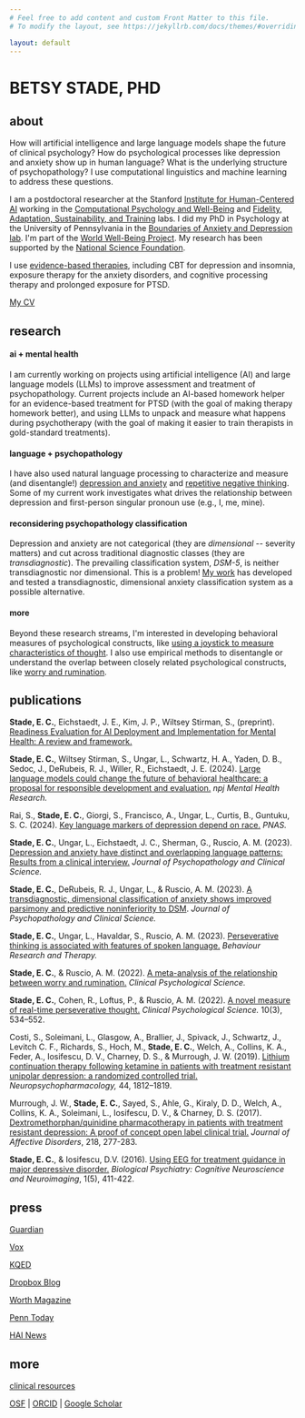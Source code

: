 ```yaml
---
# Feel free to add content and custom Front Matter to this file.
# To modify the layout, see https://jekyllrb.com/docs/themes/#overriding-theme-defaults

layout: default
---
```


# BETSY STADE, PHD

## about

How will artificial intelligence and large language models shape the future of clinical psychology? How do psychological processes like depression and anxiety show up in human language? What is the underlying structure of psychopathology? I use computational linguistics and machine learning to address these questions. 

I am a postdoctoral researcher at the Stanford [Institute for Human-Centered AI](https://hai.stanford.edu/) working in the [Computational Psychology and Well-Being](https://cpwb.stanford.edu/) and [Fidelity, Adaptation, Sustainability, and Training](https://med.stanford.edu/fastlab.html) labs. I did my PhD in Psychology at the University of Pennsylvania in the [Boundaries of Anxiety and Depression lab](https://web.sas.upenn.edu/ruscio-lab/). I'm part of the [World Well-Being Project](https://wwbp.org/about.html). My research has been supported by the [National Science Foundation](https://www.nsfgrfp.org/).

I use [evidence-based therapies](https://div12.org/treatments/), including CBT for depression and insomnia, exposure therapy for the anxiety disorders, and cognitive processing therapy and prolonged exposure for PTSD. 

<a href="assets/EStade_CV.pdf" target="_blank">My CV</a>



## research

#### ai + mental health
I am currently working on projects using artificial intelligence (AI) and large language models (LLMs) to improve assessment and treatment of psychopathology. Current projects include an AI-based homework helper for an evidence-based treatment for PTSD (with the goal of making therapy homework better), and using LLMs to unpack and measure what happens during psychotherapy (with the goal of making it easier to train therapists in gold-standard treatments). 

#### language + psychopathology
I have also used natural language processing to characterize and measure (and disentangle!) [depression and anxiety](https://doi.org/10.1037/abn0000850) and [repetitive negative thinking](https://doi.org/10.1016/j.brat.2023.104307). Some of my current work investigates what drives the relationship between depression and first-person singular pronoun use (e.g., I, me, mine).

#### reconsidering psychopathology classification 
Depression and anxiety are not categorical (they are *dimensional* -- severity matters) and cut across traditional diagnostic classes (they are *transdiagnostic*). The prevailing classification system, *DSM-5*, is neither transdiagnostic nor dimensional. This is a problem! [My work](https://psyarxiv.com/vkbnh) has developed and tested a transdiagnostic, dimensional anxiety classification system as a possible alternative. 

#### more
Beyond these research streams, I'm interested in developing behavioral measures of psychological constructs, like [using a joystick to measure characteristics of thought](https://doi.org/10.1177/21677026211038017). I also use empirical methods to disentangle or understand the overlap between closely related psychological constructs, like [worry and rumination](https://doi.org/10.1177/21677026221131309). 


## publications

**Stade, E. C.**, Eichstaedt, J. E., Kim, J. P., Wiltsey Stirman, S., (preprint). [Readiness Evaluation for AI Deployment and Implementation for Mental Health: A review and framework.](https://osf.io/preprints/psyarxiv/8zqhw)

**Stade, E. C.**, Wiltsey Stirman, S., Ungar, L., Schwartz, H. A., Yaden, D. B., Sedoc, J., DeRubeis, R. J., Willer, R., Eichstaedt, J. E. (2024). [Large language models could change the future of behavioral healthcare: a proposal for responsible development and evaluation.](https://www.nature.com/articles/s44184-024-00056-z.pdf) *npj Mental Health Research.*

Rai, S., **Stade, E. C.**, Giorgi, S., Francisco, A., Ungar, L., Curtis, B., Guntuku, S. C. (2024). [Key language markers of depression depend on race.](https://www.pnas.org/doi/10.1073/pnas.2319837121) *PNAS.*

**Stade, E. C.**, Ungar, L., Eichstaedt, J. C., Sherman, G., Ruscio, A. M. (2023). [Depression and anxiety have distinct and overlapping language patterns: Results from a clinical interview.](https://doi.org/10.1037/abn0000850) *Journal of Psychopathology and Clinical Science.* 

**Stade, E. C.**, DeRubeis, R. J., Ungar, L., & Ruscio, A. M. (2023). [A transdiagnostic, dimensional classification of anxiety shows improved parsimony and predictive noninferiority to DSM](https://doi.org/10.1037/abn0000863). *Journal of Psychopathology and Clinical Science.*

**Stade, E. C.**, Ungar, L., Havaldar, S., Ruscio, A. M. (2023). [Perseverative thinking is associated with features of spoken language.](https://doi.org/10.1016/j.brat.2023.104307) *Behaviour Research and Therapy.* 

**Stade, E. C.**, & Ruscio, A. M. (2022). [A meta-analysis of the relationship between worry and rumination.](https://doi.org/10.1177/21677026221131309) *Clinical Psychological Science.*

**Stade, E. C.**, Cohen, R., Loftus, P., & Ruscio, A. M. (2022). [A novel measure of real-time perseverative thought.](https://doi.org/10.1177/21677026211038017) *Clinical Psychological Science.* 10(3), 534–552.

Costi, S., Soleimani, L., Glasgow, A., Brallier, J., Spivack, J., Schwartz, J., Levitch C. F., Richards, S., Hoch, M., **Stade, E. C.**, Welch, A., Collins, K. A., Feder, A., Iosifescu, D. V., Charney, D. S., & Murrough, J. W. (2019). [Lithium continuation therapy following ketamine in patients with treatment resistant unipolar depression: a randomized controlled trial.](https://doi.org/10.1038/s41386-019-0365-0)
*Neuropsychopharmacology,* 44, 1812–1819.

Murrough, J. W., **Stade, E. C.**, Sayed, S., Ahle, G., Kiraly, D. D., Welch, A., Collins, K. A., Soleimani, L., Iosifescu, D. V., & Charney, D. S. (2017). [Dextromethorphan/quinidine pharmacotherapy in patients with treatment resistant depression: A proof of concept open label clinical trial.](https://doi.org/10.1016/j.jad.2017.04.072) *Journal of Affective Disorders*, 218, 277-283.

**Stade, E. C.**, & Iosifescu, D.V. (2016). [Using EEG for treatment guidance in major depressive disorder.](https://doi.org/10.1016/j.bpsc.2016.06.002) *Biological Psychiatry: Cognitive Neuroscience and Neuroimaging*, 1(5), 411-422.


## press

[Guardian](https://www.theguardian.com/lifeandstyle/2024/mar/02/can-ai-chatbot-therapists-do-better-than-the-real-thing)

[Vox](https://www.vox.com/technology/2023/12/14/24000435/chatbot-therapy-risks-and-potential)

[KQED](https://www.kqed.org/forum/2010101894075/how-ai-could-transform-mental-health-care)

[Dropbox Blog](https://blog.dropbox.com/topics/work-culture/ai-therapy-)

[Worth Magazine](https://worth.com/how-ai-can-tackle-5-global-challenges/)

[Penn Today](https://penntoday.upenn.edu/news/who-what-why-betsy-stade-assessing-anxiety-and-depression)

[HAI News](https://hai.stanford.edu/news/blueprint-using-ai-psychotherapy)


## more

[clinical resources](resources)


[OSF](https://osf.io/h3d4g/) | 
[ORCID](https://orcid.org/0000-0001-6409-848X) |
[Google Scholar](https://scholar.google.com/citations?user=QOfZXaIAAAAJ&hl=en&authuser=2)


<!---
[here's a link to open a file](assets/biscuit.png)


-->



